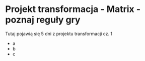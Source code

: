 # Projekt transformacja - Matrix - poznaj reguły gry

Tutaj pojawią się 5 dni z projektu transformacji cz. 1 
- a
- b
- c
